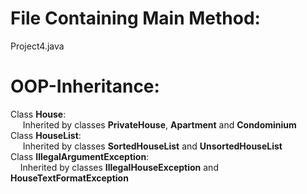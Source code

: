 File Containing Main Method:
============================
Project4.java

OOP-Inheritance:
================

Class <b>House</b>:
<br> &nbsp;&nbsp;&nbsp;&nbsp; Inherited by classes <b>PrivateHouse</b>, <b>Apartment</b> and <b>Condominium</b> <br>
Class <b>HouseList</b>:
<br> &nbsp;&nbsp;&nbsp;&nbsp; Inherited by classes <b>SortedHouseList</b> and <b>UnsortedHouseList</b> <br>
Class <b>IllegalArgumentException</b>:
<br> &nbsp;&nbsp;&nbsp;&nbsp;Inherited by classes <b>IllegalHouseException</b> and <b>HouseTextFormatException</b> <br>



